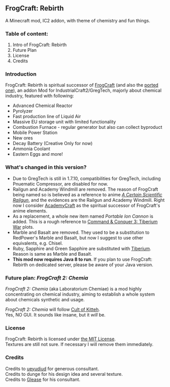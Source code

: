## FrogCraft: Rebirth
A Minecraft mod, IC2 addon, with theme of chemistry and fun things.

### Table of content:  
 1. Intro of FrogCraft: Rebirth
 2. Future Plan
 3. License
 4. Credits
 
### Introduction
FrogCraft: Rebirth is spiritual successor of [FrogCraft][link_FrogCraft_original] (and also the [ported one][link_FrogCraft_ported]), an addon Mod for IndustrialCraft2/GregTech, majorly about chemical industry, featured with following:
 * Advanced Chemical Reactor
 * Pyrolyzer
 * Fast production line of Liquid Air
 * Massive EU storage unit with limited functionality
 * Combustion Furnace - regular generator but also can collect byproduct
 * Mobile Power Station
 * New ores
 * Decay Battery (Creative Only for now)
 * Ammonia Coolant
 * Eastern Eggs and more!
 
### What's changed in this version?
 * Due to GregTech is still in 1.7.10, compatibilities for GregTech, including Pnuematic Compressor, are disabled for now. 
 * Railgun and Academy Windmill are removed. The reason of FrogCraft being named so is believed as a reference to anime [_A Certain Scientific Railgun_](https://en.wikipedia.org/wiki/A_Certain_Scientific_Railgun), and the evidences are the Railgun and Academy Windmill. Right now I consider [AcademyCraft][link_ACMOD] as the spiritual successor of FrogCraft's anime elements.
 * As a replacement, a whole new item named *Portable Ion Cannon* is added. This is a rough reference to [Command & Conquer 3: Tiberium War](https://en.wikipedia.org/wiki/Command_%26_Conquer_3:_Tiberium_Wars) plots.
 * Marble and Basalt are removed. They used to be a substitution to RedPower's Marble and Basalt, but now I suggest to use other equivalents, e.g. Chisel.
 * Ruby, Sapphire and Green Sapphire are substituted with [Tiberium](https://en.wikipedia.org/wiki/Tiberium). Reason is same as Marble and Basalt.
 * **This mod now requires Java 8 to run**. If you plan to use FrogCraft: Rebirth on dedicated server, please be aware of your Java version.

### Future plan: _FrogCraft 2: Chemia_
*FrogCraft 2: Chemia* (aka Laboratorium Chemiae) is a mod highly concentrating on chemical industry, aiming to establish a whole system about chemicals synthetic and usage. 

*FrogCraft 2: Chemia* will follow [Cult of Kitteh][link_CultOfKitteh].  
Yes, NO GUI. It sounds like insane, but it *will* be.

### License
FrogCraft: Rebirth is licensed under [the MIT License](./LICENSE_FrogCraft_Rebirth).  
Textures are still not sure. If necessary I will remove them immediately.

### Credits
Credits to [ueyudiud](https://github.com/ueyudiud) for generous consultant.  
Credits to dunge for his design idea and several texture.  
Credits to [Glease](https://github.com/Glease) for his consultant.

[link_FrogCraft_original]: http://forum.industrial-craft.net/index.php?page=Thread&threadID=9458
[link_FrogCraft_ported]: http://forum.industrial-craft.net/index.php?page=Thread&threadID=10447
[link_ACMOD]: https://github.com/LambdaInnovation/AcademyCraft
[link_CultOfKitteh]: http://asie.pl/kitteh/